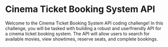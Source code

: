# Cinema Ticket Booking System API
Welcome to the Cinema Ticket Booking System API coding challenge! In this challenge, you will be tasked with building a robust and userfriendly API for a cinema ticket booking system. The API will allow users to search for available movies, view showtimes, reserve seats, and
complete bookings.
